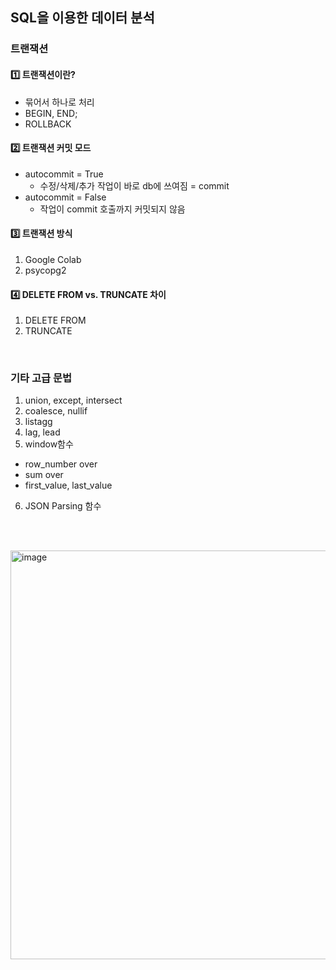 ## SQL을 이용한 데이터 분석

### 트랜잭션
#### 1️⃣ 트랜잭션이란?
- 묶어서 하나로 처리
- BEGIN, END;
- ROLLBACK

#### 2️⃣ 트랜잭션 커밋 모드 
- autocommit = True
   - 수정/삭제/추가 작업이 바로 db에 쓰여짐 = commit
 - autocommit = False
   - 작업이 commit 호출까지 커밋되지 않음

#### 3️⃣ 트랜잭션 방식
1. Google Colab
2. psycopg2


#### 4️⃣ DELETE FROM vs. TRUNCATE 차이
1. DELETE FROM
2. TRUNCATE

<br>

### 기타 고급 문법
1. union, except, intersect
2. coalesce, nullif
3. listagg
4. lag, lead
5. window함수
  - row_number over
  - sum over
  - first_value, last_value
6. JSON Parsing 함수

<br></br>

<img width="654" alt="image" src="https://github.com/jeslsy/DevCourse/assets/54103240/6eb56030-dde3-491f-9989-9f2c048c2dd1">
